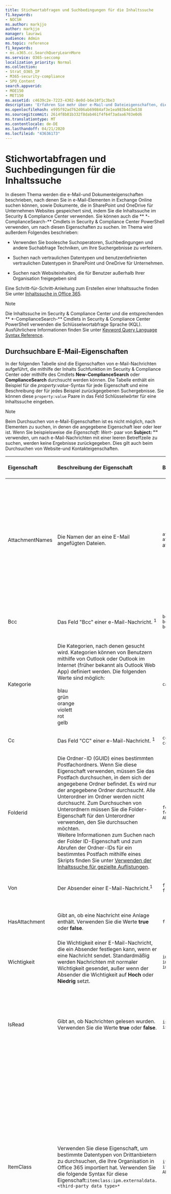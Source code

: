 ```yaml
---
title: Stichwortabfragen und Suchbedingungen für die Inhaltssuche
f1.keywords:
- NOCSH
ms.author: markjjo
author: markjjo
manager: laurawi
audience: Admin
ms.topic: reference
f1_keywords:
- ms.o365.cc.SearchQueryLearnMore
ms.service: O365-seccomp
localization_priority: Normal
ms.collection:
- Strat_O365_IP
- M365-security-compliance
- SPO_Content
search.appverid:
- MOE150
- MET150
ms.assetid: c4639c2e-7223-4302-8e0d-b6e10f1c3be3
description: 'Erfahren Sie mehr über e-Mail-und Dateieigenschaften, die Sie in Exchange Online Postfächern und in SharePoint-oder OneDrive für Unternehmen-Websites mithilfe des Inhalts Such Tools im Security & Compliance Center durchsuchen können.  '
ms.openlocfilehash: e995f92ad762d06ab69084af3e1ea983b4d3e538
ms.sourcegitcommit: 2614f8b81b332f8dab461f4f64f3adaa6703e0d6
ms.translationtype: MT
ms.contentlocale: de-DE
ms.lasthandoff: 04/21/2020
ms.locfileid: "43636173"
---
```

# <a name="keyword-queries-and-search-conditions-for-content-search"></a>Stichwortabfragen und Suchbedingungen für die Inhaltssuche

In diesem Thema werden die e-Mail-und Dokumenteigenschaften beschrieben, nach denen Sie in e-Mail-Elementen in Exchange Online suchen können, sowie Dokumente, die in SharePoint und OneDrive für Unternehmen Websites gespeichert sind, indem Sie die Inhaltssuche im Security & Compliance Center verwenden. Sie können auch die ** \*-ComplianceSearch-** Cmdlets in Security & Compliance Center PowerShell verwenden, um nach diesen Eigenschaften zu suchen. Im Thema wird außerdem Folgendes beschrieben:   
  
- Verwenden Sie boolesche Suchoperatoren, Suchbedingungen und andere Suchabfrage Techniken, um Ihre Suchergebnisse zu verfeinern.
    
- Suchen nach vertraulichen Datentypen und benutzerdefinierten vertraulichen Datentypen in SharePoint und OneDrive für Unternehmen.
    
- Suchen nach Websiteinhalten, die für Benutzer außerhalb Ihrer Organisation freigegeben sind
    
Eine Schritt-für-Schritt-Anleitung zum Erstellen einer Inhaltssuche finden Sie unter [Inhaltssuche in Office 365](content-search.md).

  
> [!NOTE]
> Die Inhaltssuche im Security & Compliance Center und die entsprechenden ** \*-ComplianceSearch-** Cmdlets in Security & Compliance Center PowerShell verwenden die Schlüsselwortabfrage Sprache (KQL). Ausführlichere Informationen finden Sie unter [Keyword Query Language Syntax Reference](https://go.microsoft.com/fwlink/?LinkId=269603). 
  
## <a name="searchable-email-properties"></a>Durchsuchbare E-Mail-Eigenschaften

In der folgenden Tabelle sind die Eigenschaften von e-Mail-Nachrichten aufgeführt, die mithilfe der Inhalts Suchfunktion im Security & Compliance Center oder mithilfe des Cmdlets **New-ComplianceSearch** oder **ComplianceSearch** durchsucht werden können. Die Tabelle enthält ein Beispiel für die  _property:value_-Syntax für jede Eigenschaft und eine Beschreibung der für jedes Beispiel zurückgegebenen Suchergebnisse. Sie können diese `property:value` Paare in das Feld Schlüsselwörter für eine Inhaltssuche eingeben. 

> [!NOTE]
> Beim Durchsuchen von e-Mail-Eigenschaften ist es nicht möglich, nach Elementen zu suchen, in denen die angegebene Eigenschaft leer oder leer ist. Wenn Sie beispielsweise die *Eigenschaft: Wert-* paar von **Subject: ""** verwenden, um nach e-Mail-Nachrichten mit einer leeren Betreffzeile zu suchen, werden keine Ergebnisse zurückgegeben. Dies gilt auch beim Durchsuchen von Website-und Kontakteigenschaften.
  
|**Eigenschaft**|**Beschreibung der Eigenschaft**|**Beispiele**|**Von den Beispielen zurückgegebene Suchergebnisse**|
|:-----|:-----|:-----|:-----|
|AttachmentNames|Die Namen der an eine E-Mail angefügten Dateien.|`attachmentnames:annualreport.ppt`  <br/> `attachmentnames:annual*` <br/> attachmentnames: PPTX|Nachrichten, an die eine Datei namens Jahresbericht.ppt angehängt ist. Im zweiten Beispiel werden, wenn Sie das Platzhalterzeichen verwenden, Nachrichten mit dem Wort "Jahresbericht" im Dateinamen eines Anhangs zurückgegeben. Im dritten Beispiel werden alle Anlagen mit der PPTX-Dateierweiterung zurückgegeben.|
|Bcc|Das Feld "Bcc" einer e-Mail-Nachricht. <sup>1</sup>|`bcc:pilarp@contoso.com`  <br/> `bcc:pilarp`  <br/> `bcc:"Pilar Pinilla"`|In allen Beispielen werden Nachrichten mit dem Namen "Pilar Pinilla" im Bcc-Feld zurückgegeben.|
|Kategorie| Die Kategorien, nach denen gesucht wird. Kategorien können von Benutzern mithilfe von Outlook oder Outlook im Internet (früher bekannt als Outlook Web App) definiert werden. Die folgenden Werte sind möglich:  <br/><br/>  blau  <br/>  grün  <br/>  orange  <br/>  violett  <br/>  rot  <br/>  gelb|`category:"Red Category"`|Nachrichten, denen in den Quellpostfächern die rote Kategorie zugewiesen wurde.|
|Cc|Das Feld "CC" einer e-Mail-Nachricht. <sup>1</sup>|`cc:pilarp@contoso.com`  <br/> `cc:"Pilar Pinilla"`|In beiden Beispielen werden Nachrichten mit Pilar Pinilla im Feld CC angegeben.|
|Folderid|Die Ordner-ID (GUID) eines bestimmten Postfachordners. Wenn Sie diese Eigenschaft verwenden, müssen Sie das Postfach durchsuchen, in dem sich der angegebene Ordner befindet. Es wird nur der angegebene Ordner durchsucht. Alle Unterordner im Ordner werden nicht durchsucht. Zum Durchsuchen von Unterordnern müssen Sie die Folder-Eigenschaft für den Unterordner verwenden, den Sie durchsuchen möchten.  <br/> Weitere Informationen zum Suchen nach der Folder ID-Eigenschaft und zum Abrufen der Ordner-IDs für ein bestimmtes Postfach mithilfe eines Skripts finden Sie unter [Verwenden der Inhaltssuche für gezielte Auflistungen](use-content-search-for-targeted-collections.md).|`folderid:4D6DD7F943C29041A65787E30F02AD1F00000000013A0000`  <br/> `folderid:2370FB455F82FC44BE31397F47B632A70000000001160000 AND participants:garthf@contoso.com`|Im ersten Beispiel werden alle Elemente im angegebenen Postfachordner zurückgegeben. Im zweiten Beispiel werden alle Elemente im angegebenen Postfachordner zurückgegeben, die von garthf@contoso.com gesendet oder empfangen wurden.|
|Von|Der Absender einer E-Mail-Nachricht.<sup>1</sup>|`from:pilarp@contoso.com`  <br/> `from:contoso.com`|Nachrichten, die vom angegebenen Benutzer oder einer bestimmten Domäne gesendet wurden.|
|HasAttachment|Gibt an, ob eine Nachricht eine Anlage enthält. Verwenden Sie die Werte **true** oder **false**.|`from:pilar@contoso.com AND hasattachment:true`|Nachrichten, die vom angegebenen Benutzer mit Anlagen gesendet werden.|
|Wichtigkeit|Die Wichtigkeit einer E-Mail-Nachricht, die ein Absender festlegen kann, wenn er eine Nachricht sendet. Standardmäßig werden Nachrichten mit normaler Wichtigkeit gesendet, außer wenn der Absender die Wichtigkeit auf **Hoch** oder **Niedrig** setzt.  |`importance:high`  <br/> `importance:medium`  <br/> `importance:low`|Nachrichten, deren Wichtigkeit auf "Hoch", "Mittel" bzw. "Niedrig" eingestellt ist.|
|IsRead|Gibt an, ob Nachrichten gelesen wurden. Verwenden Sie die Werte **true** oder **false**.|`isread:true`  <br/> `isread:false`|Im ersten Beispiel werden Nachrichten zurückgegeben, wobei die isread-Eigenschaft auf **true**festgelegt ist. Im zweiten Beispiel werden Nachrichten zurückgegeben, wobei die isread-Eigenschaft auf **false**festgelegt ist.|
|ItemClass|Verwenden Sie diese Eigenschaft, um bestimmte Datentypen von Drittanbietern zu durchsuchen, die Ihre Organisation in Office 365 importiert hat. Verwenden Sie die folgende Syntax für diese Eigenschaft:`itemclass:ipm.externaldata.<third-party data type>*`|`itemclass:ipm.externaldata.Facebook* AND subject:contoso`  <br/> `itemclass:ipm.externaldata.Twitter* AND from:"Ann Beebe" AND "Northwind Traders"`|Im ersten Beispiel werden Facebook-Elemente zurückgegeben, die das Wort "Contoso" in der Subject-Eigenschaft enthalten. Im zweiten Beispiel werden Twitter-Elemente zurückgegeben, die von Ann Beebe veröffentlicht wurden und die den stichwortausdruck "Northwind Traders" enthalten.  <br/> Eine vollständige Liste der Werte, die für Drittanbieter-Datentypen für die ItemClass-Eigenschaft verwendet werden sollen, finden Sie unter [Verwenden der Inhaltssuche zum Durchsuchen von drittanbieterdaten, die in Office 365 importiert wurden](use-content-search-to-search-third-party-data-that-was-imported.md).|
|Art| Der Typ der zu suchenden e-Mail-Nachricht. Mögliche Werte:  <br/>  contacts  <br/>  docs  <br/>  email  <br/>  externaldata  <br/>  faxes  <br/>  im  <br/>  journals  <br/>  meetings  <br/>  verläuft (gibt Elemente aus Chats, Besprechungen und anrufen in Microsoft Teams zurück)  <br/>  notes  <br/>  posts  <br/>  rssfeeds  <br/>  tasks  <br/>  voicemail|`kind:email`  <br/> `kind:email OR kind:im OR kind:voicemail`  <br/> `kind:externaldata`|Im ersten Beispiel werden e-Mail-Nachrichten zurückgegeben, die den Suchkriterien entsprechen. Im zweiten Beispiel werden e-Mail-Nachrichten, Chat Unterhaltungen (einschließlich Skype for Business Unterhaltungen und Chats in Microsoft Teams) und Sprachnachrichten, die den Suchkriterien entsprechen, zurückgegeben. Im dritten Beispiel werden Elemente zurückgegeben, die von Drittanbieter-Datenquellen, wie Twitter, Facebook und Cisco Jabber, in Postfächer in Microsoft 365 importiert wurden, die die Suchkriterien erfüllen. Weitere Informationen finden Sie unter [Archivieren von drittanbieterdaten in Office 365](https://go.microsoft.com/fwlink/p/?linkid=716918).|
|Participants|Alle Personen Felder in einer e-Mail-Nachricht. Diese Felder sind von, in, CC und Bcc.<sup>1</sup>|`participants:garthf@contoso.com`  <br/> `participants:contoso.com`|Nachrichten, die von oder an garthf@contoso.com gesendet wurden. Im zweiten Beispiel werden alle Nachrichten zurückgegeben, die von oder an einen Benutzer in der Domäne contoso.com gesendet wurden.|
|Empfangen|Das Datum, an dem eine E-Mail-Nachricht von einem Empfänger empfangen wurde.|`received:04/15/2016`  <br/> `received>=01/01/2016 AND received<=03/31/2016`|Nachrichten, die am 15. April 2016 empfangen wurden. Im zweiten Beispiel werden alle Nachrichten zurückgegeben, die zwischen dem 1. Januar 2016 und dem 31. März 2016 empfangen wurden.|
|Empfänger|Alle Empfängerfelder in einer e-Mail-Nachricht. Diese Felder sind to, CC und Bcc.<sup>1</sup>|`recipients:garthf@contoso.com`  <br/> `recipients:contoso.com`|Nachrichten, die an garthf@contoso.com gesendet wurden. Im zweiten Beispiel werden Nachrichten zurückgegeben, die an einen Empfänger in der Domäne contoso.com gesendet wurden.|
|Gesendet|Das Datum, an dem eine E-Mail vom Absender gesendet wurde.|`sent:07/01/2016`  <br/> `sent>=06/01/2016 AND sent<=07/01/2016`|Nachrichten, die am angegebenen Tag oder im angegebenen Datumsbereich gesendet wurden.|
|Größe|Die Größe eines Elements in Byte.|`size>26214400`  <br/> `size:1..1048567`|Nachrichten größer als 25?? MB. Im zweiten Beispiel werden Nachrichten von 1 bis 1.048.567 Byte (1 MB) in Größe zurückgegeben.|
|Betreff|Der Text in der Betreffzeile einer E-Mail.  <br/> **Hinweis:** Wenn Sie die Subject-Eigenschaft in einer Abfrage verwenden, gibt die Suche alle Nachrichten zurück, in denen die Betreffzeile den gesuchten Text enthält. Mit anderen Worten: die Abfrage gibt nicht nur die Nachrichten zurück, die eine exakte Übereinstimmung aufweisen. Wenn Sie beispielsweise nach suchen `subject:"Quarterly Financials"`, enthalten Ihre Ergebnisse Nachrichten mit dem Betreff "Quarterly Financials 2018".|`subject:"Quarterly Financials"`  <br/> `subject:northwind`|Nachrichten, die den Ausdruck "vierteljährliche Finanzdaten" an beliebiger Stelle im Text der Betreffzeile enthalten. Im zweiten Beispiel werden alle Nachrichten mit dem Wort "northwind" in der Betreffzeile zurückgegeben.|
|An|Das Feld „An" einer E-Mail-Nachricht.<sup>1</sup>|`to:annb@contoso.com`  <br/> `to:annb ` <br/> `to:"Ann Beebe"`|In allen Beispielen wegen Nachrichten zurückgegeben, in deren Zeile "An" der Name "Ann Beebe" angegeben ist.|
|||||
   
> [!NOTE]
> <sup>1</sup> für den Wert einer Recipient-Eigenschaft können Sie e-Mail-Adresse (auch als *Benutzerprinzipalname* oder UPN bezeichnet), Anzeigename oder Alias verwenden, um einen Benutzer anzugeben. Sie können z. B. annb@contoso.com, Annb oder „Ann Beebe“ verwenden, um den Benutzer Ann Beebe anzugeben.<br/><br/>Wenn Sie eine der Empfänger Eigenschaften durchsuchen (von, in, CC, BCC, Teilnehmern und Empfängern), versucht Microsoft 365, die Identität jedes Benutzers zu erweitern, indem Sie Sie in Azure Active Directory nach oben suchen.  Wenn der Benutzer in Azure Active Directory gefunden wird, wird die Abfrage erweitert, um die e-Mail-Adresse des Benutzers (oder UPN), den Alias, den Anzeigenamen und legacyExchangeDN einzuschließen.<br/><br/>Beispielsweise wird eine Abfrage wie `participants:ronnie@contoso.com` erweitert zu. `participants:ronnie@contoso.com OR participants:ronnie OR participants:"Ronald Nelson" OR participants:"<LegacyExchangeDN>"`<br/><br/>Um die Empfänger Erweiterung zu verhindern, können Sie ein Platzhalterzeichen (Sternchen) am Ende der e-Mail-Adresse in der Suchabfrage hinzufügen. Beispiel: `participants:ronnie@contoso.com*`.

## <a name="searchable-site-properties"></a>Durchsuchbare Websiteeigenschaften

In der folgenden Tabelle sind einige der SharePoint-und OneDrive für Unternehmen-Eigenschaften aufgeführt, die mithilfe der Inhalts Suchfunktion im Security & Compliance Center oder mithilfe des Cmdlets **New-ComplianceSearch** oder **ComplianceSearch** durchsucht werden können. Die Tabelle enthält ein Beispiel für die  _property:value_-Syntax für jede Eigenschaft und eine Beschreibung der für jedes Beispiel zurückgegebenen Suchergebnisse. 
  
Eine vollständige Liste der SharePoint-Eigenschaften, die durchsucht werden können, finden Sie unter [Übersicht über durchforstete und verwaltete Eigenschaften in SharePoint](https://go.microsoft.com/fwlink/p/?LinkId=331599). Eigenschaften, die mit einem **Ja** in der **Queryable** -Spalte markiert sind, können durchsucht werden. 
  
|**Eigenschaft**|**Beschreibung der Eigenschaft**|**Beispiel**|**Von den Beispielen zurückgegebene Suchergebnisse**|
|:-----|:-----|:-----|:-----|
|Ursprung|Das Feld Autor aus Office-Dokumenten, das bleibt, wenn ein Dokument kopiert wird. Wenn ein Benutzer beispielsweise ein Dokument erstellt und die e-Mails an eine andere Person weitergeben, die es dann in SharePoint hoch lädt, behält das Dokument weiterhin den ursprünglichen Autor bei. Achten Sie darauf, den Anzeigenamen des Benutzers für diese Eigenschaft zu verwenden.|`author:"Garth Fort"`|Alle Dokumente, die von Garth fort erstellt wurden.|
|ContentType|Der SharePoint-Inhaltstyp eines Elements wie Element, Dokument oder Video.|`contenttype:document`|Alle Dokumente werden zurückgegeben.|
|Erstellt|Das Datum, an dem ein Element erstellt wird.|`created\>=06/01/2016`|Alle Elemente, die am oder nach dem 1. Juni 2016 erstellt wurden.|
|CreatedBy|Die Person, die ein Element erstellt oder hochgeladen hat. Achten Sie darauf, den Anzeigenamen des Benutzers für diese Eigenschaft zu verwenden.|`createdby:"Garth Fort"`|Alle Elemente, die von Garth fort erstellt oder hochgeladen wurden.|
|DetectedLanguage|Die Sprache eines Elements.|`detectedlanguage:english`|Alle Elemente in Englisch.|
|DocumentLink|Der Pfad (URL) eines bestimmten Ordners auf einer SharePoint-oder OneDrive für Unternehmen-Website. Wenn Sie diese Eigenschaft verwenden, müssen Sie die Website durchsuchen, in der sich der angegebene Ordner befindet.  <br/> Um Elemente zurückzugeben, die sich in Unterordnern des Ordners befinden, den Sie für die documentlink-Eigenschaft angeben, müssen\* Sie die URL des angegebenen Ordners hinzufügen. Zum Beispiel`documentlink: "https://contoso.sharepoint.com/Shared Documents/*"`  <br/> <br/>Weitere Informationen zum Suchen nach der documentlink-Eigenschaft und zum Abrufen der documentlink-URLs für Ordner auf einer bestimmten Website mithilfe eines Skripts finden Sie unter [Verwenden der Inhaltssuche für gezielte Auflistungen](use-content-search-for-targeted-collections.md).|`documentlink:"https://contoso-my.sharepoint.com/personal/garthf_contoso_com/Documents/Private"`  <br/> `documentlink:"https://contoso-my.sharepoint.com/personal/garthf_contoso_com/Documents/Shared with Everyone/*" AND filename:confidential`|Im ersten Beispiel werden alle Elemente im angegebenen OneDrive für Unternehmen-Ordner zurückgegeben. Im zweiten Beispiel werden Dokumente im angegebenen Websiteordner (und alle Unterordner) zurückgegeben, die das Wort "Confidential" im Dateinamen enthalten.|
|File extension|Die Erweiterung einer Datei; beispielsweise docx, 1, PPTX oder xlsx.|`fileextension:xlsx`|Alle Excel-Dateien (Excel 2007 und höher)|
|FileName|Der Name einer Datei.|`filename:"marketing plan"`  <br/> `filename:estimate`|Im ersten Beispiel werden Dateien mit dem genauen Ausdruck "Marketingplan" im Titel zurückgegeben. Im zweiten Beispiel werden Dateien mit dem Wort "Estimate" im Dateinamen zurückgegeben.|
|LastModifiedTime|Das Datum, an dem ein Element zuletzt geändert wurde.|`lastmodifiedtime>=05/01/2016`  <br/> `lastmodifiedtime>=05/10/2016 AND lastmodifiedtime<=06/1/2016`|Im ersten Beispiel werden Elemente zurückgegeben, die am oder nach dem 1. Mai 2016 geändert wurden. Das zweite Beispiel gibt Elemente zurück, die zwischen dem 1. Mai 2016 und dem 1. Juni 2016 geändert wurden.|
|ModifiedBy|Die Person, die ein Element zuletzt geändert hat. Achten Sie darauf, den Anzeigenamen des Benutzers für diese Eigenschaft zu verwenden.|`modifiedby:"Garth Fort"`|Alle Elemente, die zuletzt von Garth fort geändert wurden.|
|Pfad|Der Pfad (URL) einer bestimmten Website in einer SharePoint-oder OneDrive für Unternehmen-Website.  <br/> Um Elemente zurückzugeben, die sich in Ordnern auf der Website befinden, die Sie für die Path-Eigenschaft angeben\* , müssen Sie die URL der angegebenen Website hinzufügen. Zum Beispiel`path: "https://contoso.sharepoint.com/Shared Documents/*"`  <br/> <br/> **Hinweis:** Wenn Sie `Path` die Eigenschaft zum Durchsuchen von OneDrive-Speicherorten verwenden, werden keine Mediendateien wie PNG-, TIFF-oder WAV-Dateien in den Suchergebnissen zurückgegeben. Verwenden Sie eine andere Website Eigenschaft in Ihrer Suchabfrage, um nach Mediendateien in OneDrive-Ordnern zu suchen. <br/>|`path:"https://contoso-my.sharepoint.com/personal/garthf_contoso_com/"`  <br/> `path:"https://contoso-my.sharepoint.com/personal/garthf_contoso_com/*" AND filename:confidential`|Im ersten Beispiel werden alle Elemente im angegebenen OneDrive für Unternehmen-Standort zurückgegeben. Das zweite Beispiel gibt Dokumente in der angegebenen Website (und Ordner auf der Website) zurück, die das Wort "Confidential" im Dateinamen enthalten.|
|SharedWithUsersOWSUser|Dokumente, die für den angegebenen Benutzer freigegeben wurden und auf der Seite für **mich freigegeben** auf der OneDrive für Unternehmen Website des Benutzers angezeigt werden. Dabei handelt es sich um Dokumente, die von anderen Personen in Ihrer Organisation explizit für den angegebenen Benutzer freigegeben wurden. Beim Exportieren von Dokumenten, die einer Suchabfrage entsprechen, die die SharedWithUsersOWSUser-Eigenschaft verwendet, werden die Dokumente aus dem ursprünglichen Inhaltsspeicherort der Person exportiert, die das Dokument gemeinsam mit dem angegebenen Benutzer freigegeben hat. Weitere Informationen finden Sie unter [Suchen nach Websiteinhalten, die in Ihrer Organisation freigegeben](#searching-for-site-content-shared-within-your-organization)sind.|`sharedwithusersowsuser:garthf`  <br/> `sharedwithusersowsuser:"garthf@contoso.com"`|In beiden Beispielen werden alle internen Dokumente zurückgegeben, die explizit für Garth fort freigegeben wurden und auf der Seite für **mich freigegeben** in Garth fort in OneDrive für Unternehmen Konto angezeigt werden.|
|Website|Die URL einer Website oder Gruppen von Websites in Ihrer Organisation.|`site:"https://contoso-my.sharepoint.com"`  <br/> `site:"https://contoso.sharepoint.com/sites/teams"`|Im ersten Beispiel werden Elemente aus den OneDrive für Unternehmen Websites für alle Benutzer in der Organisation zurückgegeben. Im zweiten Beispiel werden Elemente von allen Teamwebsites zurückgegeben.|
|Größe|Die Größe eines Elements in Byte.|`size>=1`  <br/> `size:1..10000`|Das erste Beispiel gibt Elemente zurück, die größer als 1 Byte sind. Das zweite Beispiel gibt Elemente von 1 bis 10.000 Bytes an Größe zurück.|
|Position|Der Titel des Dokuments. Die Title-Eigenschaft sind Metadaten, die in Microsoft Office Dokumenten angegeben sind. Er unterscheidet sich vom Dateinamen des Dokuments.|`title:"communication plan"`|Jedes Dokument, das den Ausdruck "Kommunikationsplan" in der Title Metadata-Eigenschaft eines Office-Dokuments enthält.|
|||||
   
## <a name="searchable-contact-properties"></a>Durchsuchbare Kontakteigenschaften

In der folgenden Tabelle sind die Kontakteigenschaften aufgelistet, die indiziert werden und nach denen Sie die Inhaltssuche verwenden können. Dies sind die Eigenschaften, die Benutzern zur Verfügung stehen, um für die Kontakte (auch persönliche Kontakte genannt) zu konfigurieren, die sich im persönlichen Adressbuch des Postfachs eines Benutzers befinden. Um nach Kontakten zu suchen, können Sie die zu durchsuchenden Postfächer auswählen und dann eine oder mehrere Kontakteigenschaften in der Stichwortabfrage verwenden.
  
> [!TIP]
> Um nach Werten zu suchen, die Leerzeichen oder Sonderzeichen enthalten, verwenden Sie doppelte Anführungszeichen (""), um den Ausdruck einzuhalten; Beispiel: `businessaddress:"123 Main Street"`. 
  
|**Eigenschaft**|**Beschreibung der Eigenschaft**|
|:-----|:-----|
|BusinessAddress|Die Adresse in der **Business Address** -Eigenschaft. Die-Eigenschaft wird auch auf der Seite Kontakteigenschaften als **Arbeits** Adresse bezeichnet.|
|Businessphone|Die Telefonnummer in einer der **Geschäftstelefonnummer** -Eigenschaften.|
|CompanyName|Der Name in der **Company** -Eigenschaft.|
|Abteilung|Der Name in der **Department** -Eigenschaft.|
|DisplayName|Der Anzeigename des Kontakts. Dies ist der Name in der **vollständigen Name** -Eigenschaft des Kontakts.|
|EmailAddress|Die Adresse für eine beliebige e-Mail-Adress Eigenschaft für den Kontakt. Benutzer können mehrere e-Mail-Adressen für einen Kontakt hinzufügen. Wenn Sie diese Eigenschaft verwenden, werden Kontakte zurückgegeben, die mit den e-Mail-Adressen des Kontakts übereinstimmen.|
|FileAs|Die Eigenschaft " **file as** ". Diese Eigenschaft wird verwendet, um anzugeben, wie der Kontakt in der Kontaktliste des Benutzers aufgeführt wird. Beispielsweise könnte ein Kontakt als *FirstName, LastName* oder *LastName, FirstName*aufgelistet werden.|
|GivenName|Der Name in der **First Name** -Eigenschaft.|
|HomeAddress|Die Adresse in einer der Eigenschaften der **Home** -Adresse.|
|HomePhone|Die Telefonnummer in den Eigenschaften der **privaten** Telefonnummer.|
|IMAddress|Die Eigenschaft "Chat Adresse", bei der es sich normalerweise um eine e-Mail-Adresse für Chatnachrichten handelt.|
|MiddleName|Der Name in der **Middle** Name-Eigenschaft.|
|MobilePhone|Die Telefonnummer in der Eigenschaft **Mobil** Telefonnummer.|
|Nickname|Der Name in der **Nickname** -Eigenschaft.|
|OfficeLocation|Der Wert in der **Office** -oder **Office-Standort** Eigenschaft.|
|OtherAddress|Der Wert für die **andere** Address-Eigenschaft.|
|Nachname|Der Name in der **Last** Name-Eigenschaft.|
|Position|Der Titel in der **Position Title** -Eigenschaft.|
|||||

## <a name="searchable-sensitive-data-types"></a>Durchsuchbare vertrauliche Datentypen

Sie können das Feature für die Inhaltssuche im Security and Compliance Center verwenden, um nach vertraulichen Daten wie Kreditkartennummern oder Sozialversicherungsnummern zu suchen, die in Dokumenten auf SharePoint und OneDrive für Unternehmen Websites gespeichert sind. Sie können dies tun, indem Sie `SensitiveType` die-Eigenschaft und den Namen eines vertraulichen Informationstyps in einer Stichwortabfrage verwenden. Die Abfrage `SensitiveType:"Credit Card Number"` gibt beispielsweise Dokumente zurück, die eine Kreditkartennummer enthalten. Die Abfrage `SensitiveType:"U.S. Social Security Number (SSN)"` gibt Dokumente zurück, die eine Sozialversicherungsnummer der USA enthalten. Wenn Sie eine Liste der vertraulichen Datentypen anzeigen möchten, nach denen Sie suchen können, gehen Sie zu **Klassifizierungs** \> **Typen für vertrauliche Informationen** im Security & Compliance Center. Sie können auch das Cmdlet **Get-DlpSensitiveInformationType** in der PowerShell Security & Compliance Center verwenden, um eine Liste vertraulicher Informationstypen anzuzeigen. 
  
Sie können die `SensitiveType` -Eigenschaft auch verwenden, um nach dem Namen eines benutzerdefinierten vertraulichen Informationstyps zu suchen, den Sie (oder ein anderer Administrator) für Ihre Organisation erstellt haben. Sie können die Spalte **Publisher** auf der Seite **vertrauliche Informationstypen** im Security & Compliance Center (oder in der **Publisher** -Eigenschaft in PowerShell) verwenden, um zwischen integrierten und benutzerdefinierten Typen vertraulicher Informationen zu unterscheiden. Weitere Informationen finden Sie unter [Erstellen eines benutzerdefinierten vertraulichen Informationstyps](create-a-custom-sensitive-information-type.md).
  
Weitere Informationen zum Erstellen von Abfragen mithilfe der `SensitiveType` -Eigenschaft finden Sie unter [Formular Abfragen zum Auffinden vertraulicher Daten, die auf Websites gespeichert](form-a-query-to-find-sensitive-data-stored-on-sites.md)sind.

> [!NOTE]
> Sie können keine vertraulichen Datentypen und `SensitiveType` die Search-Eigenschaft verwenden, um nach vertraulichen Daten zu suchen, die sich in Exchange Online Postfächern bei-Rest befinden. Sie können jedoch Datenverlust Verhinderung (DLP)-Richtlinien verwenden, um vertrauliche e-Mail-Daten während der Übertragung zu schützen. Weitere Informationen finden Sie unter [Übersicht über Richtlinien zur Verhinderung von Datenverlust](data-loss-prevention-policies.md) und [Suchen nach personenbezogenen Daten](search-for-and-find-personal-data.md).
  
## <a name="search-operators"></a>Suchoperatoren

Boolesche Suchoperatoren wie **and**, **or**und **Not**helfen Ihnen bei der Definition präziser Suchvorgänge, indem Sie bestimmte Wörter in die Suchabfrage einbeziehen oder ausschließen. Andere Techniken, beispielsweise die Verwendung von eigenschaftsoperatoren \>(beispielsweise = oder..), Anführungszeichen, Klammern und Platzhalter, unterstützen Sie beim Verfeinern einer Suchabfrage. In der folgenden Tabelle sind die Operatoren aufgeführt, die Sie zum einschränken oder Erweitern von Suchergebnissen verwenden können. 
  
|**Operator**|**Verwendung**|**Beschreibung**|
|:-----|:-----|:-----|
|AND|Wort1 AND Wort2|Gibt Elemente zurück, die alle angegebenen Schlüsselwörter oder `property:value` Ausdrücke enthalten. Beispielsweise `from:"Ann Beebe" AND subject:northwind` würden alle von Ann Beebe gesendeten Nachrichten zurückgegeben, die das Wort Northwind in der Betreffzeile enthalten. <sup>2</sup>|
|+|Suchbegriff1 + Wort2 + Wort3|Gibt die Elemente zurück, die  *entweder*  `keyword2` oder  `keyword3` *enthalten und*  , die ebenfalls  `keyword1` enthalten. Damit entspricht dieses Beispiel der Abfrage  `(keyword2 OR keyword3) AND keyword1`.  <br/> Die Abfrage `keyword1 + keyword2` (mit einem Leerzeichen nach **+** dem Symbol) ist nicht identisch mit dem **and-** Operator. Diese Abfrage wäre gleichbedeutend mit  `"keyword1 + keyword2"` und gibt Elemente mit dem exakten Ausdruck  `"keyword1 + keyword2"` zurück.|
|OR|Wort1 OR Wort2|Gibt Elemente zurück, die einen oder mehrere der angegebenen Schlüsselwörter `property:value` oder Ausdrücke enthalten. <sup>2</sup>|
|NOT|Wort1 NOT Wort2  <br/> NOT Von:"Ann Beebe"  <br/> Nicht freundlich: Chat|Schließt Elemente an, die durch ein Schlüsselwort `property:value` oder einen Ausdruck angegeben werden. Im zweiten Beispiel werden von Ann Beebe gesendete Nachrichten ausgeschlossen. Das dritte Beispiel schließt alle Chat Unterhaltungen aus, beispielsweise Skype for Business Unterhaltungen, die im Postfachordner für den Unterhaltungsverlauf gespeichert werden. <sup>2</sup>|
|-|Wort1 - Wort2|Identisch mit dem Operator **NOT**. Diese Abfrage gibt also Elemente zurück, `keyword1` die Elemente enthalten, die enthalten `keyword2`und diese ausschließen.|
|NEAR|Wort1 NEAR(n) Wort2|Gibt Elemente mit Wörtern zurück, die sich nah sind, wobei "n" der Anzahl der Wörter entspricht, die den Abstand zwischen den gesuchten Wörtern darstellen. Gibt beispielsweise `best NEAR(5) worst` ein beliebiges Element zurück, bei dem das Wort "Worst" innerhalb von fünf Wörtern von "Best" ist. Wenn keine Anzahl angegeben wird, wird der Standardabstand von 8 Wörtern verwendet. <sup>2</sup>|
|ONEAR|Wort1 NEAR(n) Wort2|Ähnelt **near**, gibt jedoch Elemente mit Wörtern zurück, die sich in der angegebenen Reihenfolge nahe beieinander befinden. `best ONEAR(5) worst` Gibt beispielsweise ein beliebiges Element zurück, bei dem das Wort "am besten" vor dem Wort "Worst" auftritt und sich die beiden Wörter innerhalb von fünf Wörtern voneinander befinden. Wenn keine Anzahl angegeben wird, wird der Standardabstand von 8 Wörtern verwendet. <sup>2</sup> <br/> **Hinweis:** Der **ONEAR** -Operator wird beim Durchsuchen von Postfächern nicht unterstützt. Dies funktioniert nur beim Durchsuchen von SharePoint-und OneDrive für Unternehmen-Websites. Wenn Sie Postfächer und Websites in derselben Suche durchsuchen und die Abfrage den **ONEAR** -Operator enthält, gibt die Suche Postfachelemente zurück, als würden Sie den **near** -Operator verwenden. Mit anderen Worten: die Suche gibt Elemente zurück, in denen sich die angegebenen Wörter unabhängig von der Reihenfolge, in der die Wörter auftreten, nahe beieinander befinden.|
|:|Eigenschaftswert|Der Doppelpunkt (:) in der `property:value` Syntax gibt an, dass der Wert der Eigenschaft, nach der gesucht wird, den angegebenen Wert enthält. `recipients:garthf@contoso.com` Gibt beispielsweise alle an garthf@contoso.com gesendeten Nachrichten zurück.|
|=|Eigenschaft = Wert|Identisch mit dem **:** -Operator.|
|\<|Eigenschaft\<Wert|Zeigt an, dass die Eigenschaft, nach der gesucht wird, kleiner ist als der angegebene Wert.<sup>1</sup>|
|\>|Eigenschaft\>Wert|Zeigt an, dass die Eigenschaft, nach der gesucht wird, größer ist als der angegebene Wert.<sup>1</sup>|
|\<=|Eigenschaft\<=Wert|Zeigt an, dass die Eigenschaft, nach der gesucht wird, kleiner gleich dem angegebenen Wert ist.<sup>1</sup>|
|\>=|Eigenschaft\>=Wert|Zeigt an, dass die Eigenschaft, nach der gesucht wird, größer gleich dem angegebenen Wert ist.<sup>1</sup>|
|..|Eigenschaft: value1.. Wert2|Zeigt an, dass die Eigenschaft, nach der gesucht wird, größer gleich Wert1 und kleiner gleich Wert2 ist.<sup>1</sup>|
|"  "|"fair Value"  <br/> Betreff:"Vierteljährliche Finanzdaten"|Verwenden Sie doppelte Anführungszeichen (""), um nach einem genauen Ausdruck oder Begriff `property:value` in Schlüsselwort-und Suchabfragen zu suchen.|
|\*|cat\*  <br/> Betreff:set\*|Präfix-Platzhaltersuchen (wobei das Sternchen am Ende eines Wortes eingefügt wird) entsprechen NULL oder mehr Zeichen in Schlüsselwörtern oder `property:value` Abfragen. Beispielsweise werden `title:set*` Dokumente zurückgegeben, die das Wort Set, das Setup und die Einstellung (und andere Wörter, die mit "Set" beginnen) im Dokumenttitel enthalten.  <br/><br/> **Hinweis:** Sie können nur Präfix-Platzhaltersuchen verwenden; beispielsweise **Cat\* ** oder **Sets\***. Suffix-suchen (**\*Cat** ), Infix-suchen (**\*c t**) und Teil Zeichenfolgensuchen (**\*Cat\***) werden nicht unterstützt.|
|(  )| (fair OR frei) AND (Von:contoso.com)  <br/> (IPO OR Initiale) AND (Aktien OR Anteile)  <br/> (Vierteljährliche Finanzdaten)|Mit Klammern werden Boolesche Ausdrücke,  `property:value`-Elemente und Schlüsselwörter gruppiert.  `(quarterly financials)` gibt z. B. Elemente zurück, die die Wörter "Vierteljährliche" und "Finanzdaten" enthalten.  |
|||||
   
> [!NOTE]
> <sup>1</sup> verwenden Sie diesen Operator für Eigenschaften, die Datums-oder numerische Werte aufweisen.<br/> <sup>2</sup> boolesche Suchoperatoren müssen groß geschrieben sein; Beispiel: **und**. Wenn Sie einen Kleinbuchstaben-Operator wie **und**verwenden, wird er als Schlüsselwort in der Suchabfrage behandelt. 
  
## <a name="search-conditions"></a>Suchbedingungen

Sie können einer Suchabfrage Bedingungen hinzufügen, um eine Suche einzuschränken und eine verfeinerte Ergebnismenge zurückzugeben. Jede Bedingung fügt eine Klausel zu der KQL-Suchabfrage hinzu, die beim Starten der Suche erstellt und ausgeführt wird.
  
[Bedingungen für allgemeine Eigenschaften ](#conditions-for-common-properties)

[Bedingungen für E-Mail-Eigenschaften](#conditions-for-mail-properties)

[Bedingungen für Dokumenteigenschaften](#conditions-for-document-properties)

[Mit Bedingungen verwendete Operatoren](#operators-used-with-conditions)

[Richtlinien für die Verwendung von Bedingungen](#guidelines-for-using-conditions)

[Beispiele](#examples-of-using-conditions-in-search-queries)
  
### <a name="conditions-for-common-properties"></a>Bedingungen für allgemeine Eigenschaften 

Erstellen Sie eine Bedingung mithilfe allgemeiner Eigenschaften beim Durchsuchen von Postfächern und Websites in derselben Suche. In der folgenden Tabelle sind die verfügbaren Eigenschaften aufgeführt, die beim Hinzufügen einer Bedingung verwendet werden sollen.
  
|**Bedingung**|**Beschreibung**|
|:-----|:-----|
|Datum|Bei E-Mails: Das Datum, an dem die Nachricht vom Empfänger empfangen oder vom Absender gesendet wurde.   Für Dokumente das Datum, an dem ein Dokument zuletzt geändert wurde.|
|Absender/Autor|Bei E-Mails: Die Person, die eine Nachricht gesendet hat.  Für Dokumente die im Feld Autor zitierte Person aus Office-Dokumenten. Sie können mehr als einen Namen eingeben, getrennt durch Kommas. Mindestens zwei Werte sind durch den **or** -Operator logisch miteinander verbunden.|
|Größe (in Byte)|Für e-Mail und Dokumente die Größe des Elements (in Byte).|
|Betreff/Titel|Bei E-Mails: Der Text in der Betreffzeile einer Nachricht.   Für Dokumente der Titel des Dokuments. Wie bereits erläutert, ist die Title-Eigenschaft in Microsoft Office Dokumenten angegebene Metadaten. Sie können den Namen von mehr als einem Betreff/Titel eingeben, getrennt durch Kommas. Mindestens zwei Werte sind durch den **or** -Operator logisch miteinander verbunden.|
|Konformitäts Bezeichnung|Für e-Mails und Dokumente werden Aufbewahrungs Bezeichnungen, die Nachrichten und Dokumenten automatisch durch Bezeichnungsrichtlinien oder Aufbewahrungs Bezeichnungen zugewiesen wurden, die manuell von Benutzern zugewiesen wurden. Aufbewahrungs Bezeichnungen werden verwendet, um e-Mails und Dokumente für die Informationssteuerung zu klassifizieren und Aufbewahrungsregeln basierend auf den von der Bezeichnung definierten Einstellungen zu erzwingen. Sie können einen Teil des Namens der Aufbewahrungs Bezeichnung eingeben und einen Platzhalter verwenden oder den vollständigen Namen der Bezeichnung eingeben. Weitere Informationen finden Sie unter [Übersicht über Aufbewahrungs Bezeichnungen](labels.md).|
|||
  
### <a name="conditions-for-mail-properties"></a>Bedingungen für E-Mail-Eigenschaften

Erstellen Sie beim Durchsuchen von Postfächern oder öffentlichen Ordnern eine Bedingung mithilfe von e-Mail-Eigenschaften. In der folgenden Tabelle werden die e-Mail-Eigenschaften aufgelistet, die Sie für eine Bedingung verwenden können. Diese Eigenschaften sind eine Teilmenge der e-Mail-Eigenschaften, die zuvor beschrieben wurden. Diese Beschreibungen werden zur Vereinfachung wiederholt.
  
|**Bedingung**|**Beschreibung**|
|:-----|:-----|
|Nachrichten Art| Der Nachrichtentyp, nach dem gesucht wird. Dies ist die gleiche Eigenschaft wie die E-Mail-Eigenschaft „Art“. Mögliche Werte:  <br/><br/>  contacts  <br/>  docs  <br/>  email  <br/>  externaldata  <br/>  faxes  <br/>  im  <br/>  journals  <br/>  meetings  <br/>  verläuft  <br/>  notes  <br/>  posts  <br/>  rssfeeds  <br/>  tasks  <br/>  voicemail|
|Participants|Alle Personen Felder in einer e-Mail-Nachricht. Diese Felder sind von, in, CC und Bcc.|
|Typ|Die Nachrichtenklassen Eigenschaft für ein e-Mail-Element. Dies ist die gleiche Eigenschaft wie die ItemClass-e-Mail-Eigenschaft. Es handelt sich auch um eine mehrwertige Bedingung. Wenn Sie also mehrere Nachrichtenklassen auswählen möchten, halten Sie die **STRG** -Taste gedrückt, und klicken Sie dann in der Dropdownliste auf mindestens zwei Nachrichtenklassen, die Sie der Bedingung hinzufügen möchten. Jede Nachrichtenklasse, die Sie in der Liste auswählen, wird in der entsprechenden Suchabfrage logisch durch den **or** -Operator verbunden.  <br/> Eine Liste der Nachrichtenklassen (und der zugehörigen Nachrichtenklassen-ID), die von Exchange verwendet werden und die Sie in der **Nachrichtenklassen** Liste auswählen können, finden Sie unter [Elementtypen und Nachrichtenklassen](https://go.microsoft.com/fwlink/?linkid=848143).|
|Empfangen|Das Datum, an dem eine E-Mail-Nachricht von einem Empfänger empfangen wurde. Dies ist die gleiche Eigenschaft wie die E-Mail-Eigenschaft „Empfangen“.|
|Empfänger|Alle Empfängerfelder in einer e-Mail-Nachricht. Diese Felder sind to, CC und Bcc.|
|Absender|Der Absender einer E-Mail-Nachricht.|
|Gesendet|Das Datum, an dem eine E-Mail vom Absender gesendet wurde. Dies ist die gleiche Eigenschaft wie die E-Mail-Eigenschaft „Gesendet“.|
|Betreff|Der Text in der Betreffzeile einer E-Mail.|
|An|Der Empfänger einer e-Mail-Nachricht im Feld an.|
|||
  
### <a name="conditions-for-document-properties"></a>Bedingungen für Dokumenteigenschaften

Erstellen Sie eine Bedingung mithilfe von Dokumenteigenschaften beim Suchen nach Dokumenten auf SharePoint und OneDrive für Unternehmen Websites. In der folgenden Tabelle sind die Dokumenteigenschaften aufgeführt, die Sie für eine Bedingung verwenden können. Diese Eigenschaften sind eine Teilmenge der zuvor beschriebenen Websiteeigenschaften. Diese Beschreibungen werden zur Vereinfachung wiederholt.
  
|**Bedingung**|**Beschreibung**|
|:-----|:-----|
|Ursprung|Das Feld Autor aus Office-Dokumenten, das bleibt, wenn ein Dokument kopiert wird. Wenn ein Benutzer beispielsweise ein Dokument erstellt und die e-Mails an eine andere Person weitergeben, die es dann in SharePoint hoch lädt, behält das Dokument weiterhin den ursprünglichen Autor bei.|
|Position|Der Titel des Dokuments. Die Title-Eigenschaft sind Metadaten, die in Office-Dokumenten angegeben sind. Er unterscheidet sich von dem Dateinamen des Dokuments.|
|Erstellt|Das Datum, an dem ein Dokument erstellt wird.|
|Zuletzt geändert|Das Datum, an dem ein Dokument zuletzt geändert wurde.|
|Dateityp|Die Erweiterung einer Datei; beispielsweise docx, 1, PPTX oder xlsx. Dies ist die gleiche Eigenschaft wie die FileExtension-Website Eigenschaft.|
|||
  
### <a name="operators-used-with-conditions"></a>Mit Bedingungen verwendete Operatoren

Beim Hinzufügen einer Bedingung können Sie einen Operator auswählen, der für den Typ der Eigenschaft für die Bedingung relevant ist. Die folgende Tabelle enthält die mit Bedingungen verwendeten Operatoren und die dazugehörigen Entsprechungen, die in der Suchabfrage verwendet werden.
  
|**Operator**|**Entsprechung in der Abfrage**|**Beschreibung**|
|:-----|:-----|:-----|
|Nach|`property>date`|Wird mit Datumsbedingungen verwendet. Gibt die Elemente zurück, die nach dem angegebenen Datum gesendet, empfangen oder geändert wurden. |
|Vor|`property<date`|Wird mit Datumsbedingungen verwendet. Gibt die Elemente zurück, die vor dem angegebenen Datum gesendet, empfangen oder geändert wurden.|
|Zwischen|`date..date`|Wird mit Datums- und Größenbedingungen verwendet. Bei Verwendung mit einer Datumsbedingung werden Elemente zurückgegeben, die innerhalb des angegebenen Datumsbereichs gesendet, empfangen oder geändert wurden. Bei Verwendung mit einer Größenbedingung werden Elemente zurückgegeben, deren Größe innerhalb des angegebenen Bereichs liegt.|
|Contains any of|`(property:value) OR (property:value)`|Wird mit Bedingungen für Eigenschaften verwendet, die einen Zeichenfolgenwert angeben. Gibt Elemente zurück, die mindestens einen Teil der angegebenen Zeichenfolgenwerte enthalten.|
|Doesn't contain any of|`-property:value`  <br/> `NOT property:value`|Wird mit Bedingungen für Eigenschaften verwendet, die einen Zeichenfolgenwert angeben. Gibt Elemente zurück, die keinen Teil des angegebenen Zeichenfolgenwerts enthalten.|
|Doesn't equal any of|`-property=value`  <br/> `NOT property=value`|Wird mit Bedingungen für Eigenschaften verwendet, die einen Zeichenfolgenwert angeben. Gibt Elemente zurück, die die angegebene Zeichenfolge nicht enthalten.|
|Gleich|`size=value`|Gibt Elemente zurück, die der angegebenen Größe entsprechen. <sup>1</sup>|
|Equals any of|`(property=value) OR (property=value)`|Wird mit Bedingungen für Eigenschaften verwendet, die einen Zeichenfolgenwert angeben. Gibt Elemente zurück, die genau den angegebenen Zeichenfolgenwerten entsprechen.|
|Größer|`size>value`|Gibt Elemente zurück, bei denen die angegebene Eigenschaft größer als der angegebene Wert ist. <sup>1</sup>|
|Greater or equal|`size>=value`|Gibt Elemente zurück, bei denen die angegebene Eigenschaft größer oder gleich dem angegebenen Wert ist. <sup>1</sup>|
|Weniger|`size<value`|Gibt Elemente zurück, die größer oder gleich dem angegebenen Wert sind. <sup>1</sup>|
|Less or equal|`size<=value`|Gibt Elemente zurück, die größer oder gleich dem angegebenen Wert sind. <sup>1</sup>|
|Not equal|`size<>value`|Gibt Elemente zurück, die nicht der angegebenen Größe entsprechen. <sup>1</sup>|
|||
   
> [!NOTE]
> <sup>1</sup> dieser Operator steht nur für Bedingungen zur Verfügung, die die Size-Eigenschaft verwenden. 
  
### <a name="guidelines-for-using-conditions"></a>Richtlinien für die Verwendung von Bedingungen

Beachten Sie Folgendes bei der Verwendung von Suchbedingungen:
  
- Eine Bedingung ist logisch mit der Schlüsselwortabfrage (im Feld „Schlüsselwort“ angegeben) durch den **AND**-Operator verknüpft. Dies bedeutet, dass Elemente sowohl die Schlüsselwortabfrage als auch die Bedingung erfüllen muss, damit sie in die Suchergebnisse aufgenommen werden. Auf diese Weise können Sie Ihre Ergebnisse mit Bedingungen eingrenzen. 
    
- Wenn Sie einer Suchabfrage zwei oder mehr eindeutige Bedingungen hinzufügen (Bedingungen, die unterschiedliche Eigenschaften angeben), werden diese Bedingungen durch den **and-** Operator logisch miteinander verbunden. Das bedeutet, dass nur Elemente zurückgegeben werden, die neben der Schlüsselwortabfrage allen Bedingungen entsprechen. 
    
- Wenn Sie mehr als eine Bedingung für die gleiche Eigenschaft hinzufügen, werden diese Bedingungen mit dem **OR**-Operator logisch verknüpft. Das bedeutet, dass Elemente zurückgegeben werden, die der Schlüsselwortabfrage entsprechen und eine der Bedingungen erfüllen. Bedingungen, die sich auf die gleichen Eigenschaften beziehen, werden mit dem **OR**-Operator und die eindeutigen Bedingungen werden mit dem **AND**-Operator miteinander verknüpft. 
    
- Wenn Sie mehrere Werte (durch Kommas oder Semikolons getrennt) zu einer einzelnen Bedingung hinzufügen, werden diese Werte durch den **or** -Operator miteinander verbunden. Das bedeutet, es werden Elemente zurückgegeben, die einen der angegebenen Werte für die Eigenschaft in der Bedingung enthalten. 
    
- Die Suchabfrage, die mithilfe des Felds Schlüsselwörter und der Bedingungen erstellt wird, wird auf der Seite **Suche** im Detailbereich für die ausgewählte Suche angezeigt. In einer Abfrage gibt alles rechts neben der Notation `(c:c)` Bedingungen an, die der Abfrage hinzugefügt werden. 
    
- Mit Bedingungen werden der Suchabfrage nur Eigenschaften hinzugefügt, keine Operatoren. Aus diesem Grund werden in der im Detailbereich angezeigten Abfrage keine Operatoren rechts von der `(c:c)` Notation angezeigt. KQL fügt die logischen Operatoren (entsprechend den bereits erläuterten Regeln) beim Ausführen der Abfrage hinzu. 
    
- Sie können das Drag & Drop-Steuerelement verwenden, um die Reihenfolge der Bedingungen neu zu befolgen. Klicken Sie auf das Steuerelement für eine Bedingung, und nach oben oder unten.
    
- Wie bereits beschrieben können bei einigen Bedingungseigenschaften mehrere Werte eingegeben werden. Diese Werte werden mit **OR**-Operator logisch verknüpft. Das Ergebnis ist das gleiche wie beim Verwenden mehrerer Instanzen der gleichen Bedingung, wobei jede jeweils einen einzelnen Wert aufweist. Die folgenden Abbildungen zeigen ein Beispiel für eine einzelne Bedingung mit mehreren Werten und ein Beispiel für mehrere Bedingungen (für dieselbe Eigenschaft) mit einem einzelnen Wert. Beide Beispiele ergeben dieselbe Abfrage:`(filetype="docx") OR (filetype="pptx") OR (filetype="xlsx")`
    
    ![Eine Nachricht muss allen Bedingungen in der Regel entsprechen. Wenn eine bestimmte Bedingung erfüllt werden muss, verwenden Sie für jede Bedingung separate Regeln. Wenn Sie Nachrichten mit Anlagen und Nachrichten mit Inhalt, der einem Muster entspricht, z. B. die gleichen Haftungsausschlusserklärung hinzufügen möchten, erstellen Sie für jede Bedingung eine Regel. Sie können eine Regel problemlos kopieren.](../media/9880aa29-d117-4531-be20-6d53f1d21341.gif)
  
    ![Mehrere Suchkriterien für die gleiche Eigenschaft](../media/1e63d37d-6d8d-4c9b-a509-a7e1c3a05193.gif)
  
> [!TIP]
> Wenn für eine Bedingung mehrere Werte zulässig sind, wird empfohlen, eine einzelne Bedingung mit mehreren Werten (durch Kommas oder Semikolons getrennt) zu verwenden. Auf diese Weise können Sie leichter sicherstellen, dass Sie die gewünschte Abfragelogik erhalten. 
  
### <a name="examples-of-using-conditions-in-search-queries"></a>Beispiele

Die folgenden Beispiele zeigen die GUI-basierte Version einer Suchabfrage mit Bedingungen, die Suchabfrage Syntax, die im Detailbereich der ausgewählten Suche (die auch vom Cmdlet **Get-ComplianceSearch** zurückgegeben wird) und die Logik der entsprechenden KQL-Abfrage angezeigt wird. 
  
#### <a name="example-1"></a>Beispiel 1

In diesem Beispiel werden Dokumente in SharePoint und OneDrive für Unternehmen Websites zurückgegeben, die eine Kreditkartennummer enthalten und zuletzt vor dem 1. Januar 2016 geändert wurden.
  
 **GUI**
  
![Erstes Beispiel für Suchbedingungen](../media/099515ba-d4ee-474e-af25-3aa48816b87b.gif)
  
 **Suchabfragesyntax**
  
 `SensitiveType:"Credit Card Number"(c:c)(lastmodifiedtime<2016-01-01)`
  
 **Suchabfragelogik**
  
 `SensitiveType:"Credit Card Number" AND (lastmodifiedtime<2016-01-01)`
  
#### <a name="example-2"></a>Beispiel 2

In diesem Beispiel werden e-Mail-Elemente oder Dokumente zurückgegeben, die das Stichwort "Report" enthalten, die vor dem 1. April 2105 gesendet oder erstellt wurden und die das Wort "Northwind" im Feld Betreff von e-Mail-Nachrichten oder in der Eigenschaft title von Dokumenten enthalten. Die Abfrage schließt Webseiten aus, die den anderen Suchkriterien entsprechen.
  
 **GUI**
  
![Zweites Beispiel für Suchbedingungen](../media/fe07d495-df81-42da-8106-3cdb409c6e7f.gif)
  
 **Suchabfragesyntax**
  
 `report(c:c)(date<2016-04-01)(subjecttitle:"northwind")(-filetype="aspx")`
  
 **Suchabfragelogik**
  
 `report AND (date<2016-04-01) AND (subjecttitle:"northwind") NOT (filetype="aspx")`
  
#### <a name="example-3"></a>Beispiel 3

In diesem Beispiel werden e-Mail-Nachrichten oder Kalender Besprechungen zurückgegeben, die zwischen 12/1/2016 und 11/30/2016 gesendet wurden und die Wörter enthalten, die mit "Phone" oder "Smartphone" beginnen.
  
 **GUI**
  
![Drittes Beispiel für Suchbedingungen](../media/973d45fc-0923-43d6-9d0a-25e4a625f057.gif)
  
 **Suchabfragesyntax**
  
 `phone* OR smartphone*(c:c)(sent=2016-12-01..2016-11-30)(kind="email")(kind="meetings")`
  
 **Suchabfragelogik**
  
 `phone* OR smartphone* AND (sent=2016-12-01..2016-11-30) AND ((kind="email") OR (kind="meetings"))`
  
## <a name="special-characters"></a>Spezielle Zeichen

Einige Sonderzeichen sind nicht im Suchindex enthalten und können daher nicht durchsucht werden. Dies umfasst auch die Sonderzeichen, die Suchoperatoren in der Suchabfrage darstellen. Im folgenden finden Sie eine Liste spezieller Zeichen, die entweder durch ein leeres Leerzeichen in der tatsächlichen Suchabfrage ersetzt werden oder einen Suchfehler verursachen.

`+ - = : ! @ # % ^ & ; _ / ? ( ) [ ] { }`

## <a name="searching-for-site-content-shared-with-external-users"></a>Suchen nach Websiteinhalten, die für externe Benutzer freigegeben sind

Sie können auch das Feature für die Inhaltssuche im Security & Compliance Center verwenden, um nach Dokumenten zu suchen, die in SharePoint gespeichert sind, und OneDrive für Unternehmen Websites, die für Personen außerhalb Ihrer Organisation freigegeben wurden. Dies kann Ihnen helfen, vertrauliche oder proprietäre Informationen zu identifizieren, die außerhalb Ihrer Organisation freigegeben werden. Sie können dies tun, indem Sie `ViewableByExternalUsers` die-Eigenschaft in einer Stichwortabfrage verwenden. Diese Eigenschaft gibt Dokumente oder Websites zurück, die für externe Benutzer freigegeben wurden, indem Sie eine der folgenden Freigabemethoden verwenden: 
  
- Eine Freigabeeinladung, bei der sich Benutzer als authentifizierter Benutzer bei Ihrer Organisation anmelden müssen.
    
- Einen anonymen Gast-Link, mit dem jeder, der über diesen Link verfügt, auf die Ressource zugreifen kann, ohne authentifiziert werden zu müssen.
    
Im Folgenden finden Sie einige Beispiele:
  
- Die Abfrage `ViewableByExternalUsers:true AND SensitiveType:"Credit Card Number"` gibt alle Elemente zurück, die für Personen außerhalb Ihrer Organisation freigegeben wurden und eine Kreditkartennummer enthalten. 
    
- Die Abfrage `ViewableByExternalUsers:true AND ContentType:document AND site:"https://contoso.sharepoint.com/Sites/Teams"` gibt eine Liste von Dokumenten auf allen Teamwebsites in der Organisation zurück, die für externe Benutzer freigegeben wurden. 
    
> [!TIP]
> Eine Suchabfrage wie `ViewableByExternalUsers:true AND ContentType:document` möglicherweise eine Vielzahl von ASPX-Dateien in den Suchergebnissen zurück. Um diese (oder andere Dateitypen) zu eliminieren, können Sie die `FileExtension` -Eigenschaft verwenden, um bestimmte Dateitypen auszuschließen. zum Beispiel `ViewableByExternalUsers:true AND ContentType:document NOT FileExtension:aspx`. 
  
Was wird als Inhalt betrachtet, der für Personen außerhalb Ihrer Organisation freigegeben wird? Dokumente in SharePoint-und OneDrive für Unternehmen-Websites Ihrer Organisation, die durch Senden einer Freigabeeinladung oder an öffentlichen Speicherorten freigegeben werden. Die folgenden Benutzeraktivitäten führen beispielsweise zu Inhalten, die von externen Benutzern angezeigt werden können:
  
- Ein Benutzer teilt eine Datei oder einen Ordner für eine Person außerhalb Ihrer Organisation.
    
- Ein Benutzer erstellt und sendet einen Link zu einer freigegebenen Datei an eine Person außerhalb Ihrer Organisation. Mit diesem Link kann der externe Benutzer die Datei anzeigen (oder bearbeiten).
    
- Ein Benutzer sendet eine Freigabeeinladung oder einen Gast Link an eine Person außerhalb Ihrer Organisation, um eine freigegebene Datei anzuzeigen (oder zu bearbeiten).
    
### <a name="issues-using-the-viewablebyexternalusers-property"></a>Probleme bei Verwendung der ViewableByExternalUsers-Eigenschaft

Während die `ViewableByExternalUsers` -Eigenschaft den Status darstellt, ob ein Dokument oder eine Website für externe Benutzer freigegeben wird, gibt es einige Vorbehalte gegenüber dem, was diese Eigenschaft ausführt und nicht reflektiert. In den folgenden Szenarien wird der Wert der `ViewableByExternalUsers` Eigenschaft nicht aktualisiert, und die Ergebnisse einer Inhalts Suchabfrage, die diese Eigenschaft verwendet, sind möglicherweise ungenau. 
  
- Änderungen an Freigaberichtlinien, wie das Deaktivieren der externen Freigabe für eine Website oder für die Organisation. Die-Eigenschaft zeigt weiterhin freigegebene Dokumente als extern zugänglich an, obwohl der externe Zugriff möglicherweise widerrufen wurde.
    
- Änderungen an Gruppenmitgliedschaften, wie das Hinzufügen oder Entfernen externer Benutzer zu Microsoft 365-Gruppen oder Microsoft 365-Sicherheitsgruppen. Die Eigenschaft wird nicht automatisch für Elemente aktualisiert, auf die die Gruppe Zugriff hat.
    
- Senden von Freigabeeinladungen an externe Benutzer, bei denen der Empfänger die Einladung nicht angenommen hat und daher noch nicht auf den Inhalt zugreifen kann.
    
In diesen Szenarien gibt die `ViewableByExternalUsers` Eigenschaft den aktuellen Freigabestatus erst wieder, wenn die Website oder Dokumentbibliothek neu gecrawlt und neu indiziert wurde. 

## <a name="searching-for-site-content-shared-within-your-organization"></a>Suchen nach Websiteinhalten, die in Ihrer Organisation freigegeben sind

Wie bereits erläutert, können Sie die `SharedWithUsersOWSUser` -Eigenschaft verwenden, um nach Dokumenten zu suchen, die von Personen in Ihrer Organisation gemeinsam genutzt wurden. Wenn eine Person eine Datei (oder einen Ordner) mit einem anderen Benutzer in Ihrer Organisation freigibt, wird auf der Seite **gemeinsam genutzte** Dateien im OneDrive für Unternehmen Konto der Person, für die die Datei freigegeben wurde, ein Link zur freigegebenen Datei angezeigt. Wenn Sie beispielsweise nach den Dokumenten suchen möchten, die für Sara Davis freigegeben wurden, können Sie die `SharedWithUsersOWSUser:"sarad@contoso.com"`Abfrage verwenden. Wenn Sie die Ergebnisse dieser Suche exportieren, werden die ursprünglichen Dokumente (am Speicherort des Inhalts der Person, die die Dokumente mit Sara freigegeben hat) heruntergeladen.
  
Dokumente müssen explizit für einen bestimmten Benutzer freigegeben werden, der bei Verwendung der `SharedWithUsersOWSUser` Eigenschaft in Suchergebnissen zurückgegeben werden soll. Wenn beispielsweise eine Person ein Dokument in Ihrem OneDrive-Konto freigibt, haben Sie die Möglichkeit, Sie für jeden freizugeben (innerhalb oder außerhalb der Organisation), Sie nur für Personen innerhalb der Organisation freizugeben oder Sie für eine bestimmte Person freizugeben. Hier ist ein Screenshot des Fensters " **Freigeben** " in OneDrive, in dem die drei Freigabeoptionen angezeigt werden. 
  
![Nur für bestimmte Personen freigegebene Dateien werden von einer Suchabfrage zurückgegeben, die die SharedWithUsersOWSUser-Eigenschaft verwendet.](../media/469a4b61-68bd-4ab0-b612-ab6302973886.png)
  
Nur Dokumente, die mit der dritten Option (für **bestimmte Personen**freigegeben) freigegeben werden, werden von einer Suchabfrage zurückgegeben `SharedWithUsersOWSUser` , die die Eigenschaft verwendet. 

## <a name="searching-for-skype-for-business-conversations"></a>Suchen nach Skype for Business Unterhaltungen

Sie können die folgende Stichwortabfrage verwenden, um in Skype for Business Unterhaltungen gezielt nach Inhalten zu suchen:

```powershell
kind:im
```

Die vorherige Suchabfrage gibt auch Chats von Microsoft Teams zurück. Um dies zu verhindern, können Sie die Suchergebnisse eingrenzen, um nur Skype for Business Unterhaltungen mit der folgenden Stichwortabfrage einzuschließen:

```powershell
kind:im AND subject:conversation
```

Die vorherige Stichwortabfrage schließt Chats in Microsoft Teams aus, da Skype for Business Unterhaltungen als e-Mail-Nachrichten mit einer Betreffzeile gespeichert werden, die mit dem Wort "Conversation" beginnt.

Verwenden Sie die folgende Stichwortabfrage, um nach Skype for Business Unterhaltungen zu suchen, die in einem bestimmten Datumsbereich aufgetreten sind:

```powershell
kind:im AND subject:conversation AND (received=startdate..enddate)
```

## <a name="search-tips-and-tricks"></a>Tipps und Tricks für die Suche

- Bei Stichwort suchen wird die Groß-/Kleinschreibung nicht beachtet. Beispielsweise geben **katze** und **KATZE** dieselben Ergebnisse zurück. 

- Die booleschen Operatoren **and**, **or**, **Not**, **near**und **ONEAR** müssen groß geschrieben sein. 

- A space between two keywords or two  `property:value` expressions is the same as using **AND**. `from:"Sara Davis" subject:reorganization` Gibt beispielsweise alle von Sara Davis gesendeten Nachrichten zurück, die das Wort Reorganization in der Betreffzeile enthalten. 

- Verwenden Sie eine Syntax, `property:value` die mit dem Format übereinstimmt. Bei Werten wird die Groß-/Kleinschreibung nicht beachtet, und nach dem Operator kann kein Leerzeichen vorhanden sein. Wenn ein Leerzeichen vorhanden ist, handelt es sich bei dem vorgesehenen Wert um eine Volltextsuche. Beispielsweise `to: pilarp` wird nach "pilarp" als Schlüsselwort gesucht, statt an Nachrichten, die an pilarp gesendet wurden. 

- Wenn Sie nach einer Empfängereigenschaft wie An, Von, Cc oder Empfänger suchen, können Sie eine SMTP-Adresse, einen Alias oder einen Anzeigenamen verwenden, um einen Empfänger anzugeben. Sie können z. B. pilarp@contoso.com, pilarp oder "Pilar Pinilla" verwenden.

- Sie können nur Präfix-Platzhaltersuchen verwenden; beispielsweise **Cat\* ** oder **Sets\***. Suffix-suchen (**\*Cat**), Infix-suchen (**\*c t**) und Teil Zeichenfolgensuchen (**\*Cat\***) werden nicht unterstützt.

- Verwenden Sie beim Durchsuchen einer Eigenschaft doppelte Anführungszeichen (""), wenn der Suchwert aus mehreren Wörtern besteht. Gibt Beispiels `subject:budget Q1` Weise Nachrichten zurück, die das **Budget** in der Betreffzeile enthalten und das **Q1** an einer beliebigen Stelle in der Nachricht oder in einer der Nachrichteneigenschaften enthalten. Using `subject:"budget Q1"` gibt alle Nachrichten zurück, die das **Budget Q1** an beliebiger Position in der Betreffzeile enthalten.

- Wenn Sie Inhalte mit einem bestimmten Eigenschaftswert in den Suchergebnissen ausschließen möchten, fügen Sie ein Minuszeichen (-) vor dem Namen der Eigenschaft hinzu. `-from:"Sara Davis"` Schließt beispielsweise alle von Sara Davis gesendeten Nachrichten aus.

- Sie können Elemente auf der Grundlage des Nachrichtentyps exportieren. Um beispielsweise Skype-Unterhaltungen und-Chats in Microsoft Teams zu exportieren `kind:im`, verwenden Sie die Syntax. Wenn Sie nur e-Mail-Nachrichten `kind:email`zurückgeben möchten, verwenden Sie. Um Chats, Besprechungen und Anrufe in Microsoft Teams zurückzugeben, `kind:microsoftteams`verwenden Sie.
